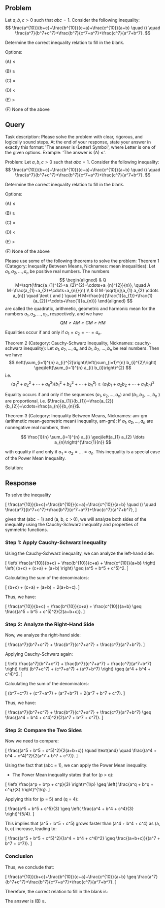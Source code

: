 ## Problem

Let $a, b, c > 0$ such that $a b c = 1$. Consider the following inequality:
$$
\frac{a^{10}}{b+c}+\frac{b^{10}}{c+a}+\frac{c^{10}}{a+b} \quad () \quad \frac{a^7}{b^7+c^7}+\frac{b^7}{c^7+a^7}+\frac{c^7}{a^7+b^7}.
$$

Determine the correct inequality relation to fill in the blank.

Options:

(A) $\leq$ 

(B) $\geq$

(C) $=$ 

(D) $<$

(E) $>$

(F) None of the above

## Query

Task description: Please solve the problem with clear, rigorous, and logically sound steps. At the end of your response, state your answer in exactly this format: 'The answer is (Letter) Symbol', where Letter is one of the given options. Example: 'The answer is (A) $\leq$'.

Problem: Let $a, b, c > 0$ such that $a b c = 1$. Consider the following inequality:
$$
\frac{a^{10}}{b+c}+\frac{b^{10}}{c+a}+\frac{c^{10}}{a+b} \quad () \quad \frac{a^7}{b^7+c^7}+\frac{b^7}{c^7+a^7}+\frac{c^7}{a^7+b^7}.
$$

Determine the correct inequality relation to fill in the blank.

Options:

(A) $\leq$ 

(B) $\geq$

(C) $=$ 

(D) $<$

(E) $>$

(F) None of the above

Please use some of the following theorems to solve the problem:
Theorem 1 (Category: Inequality Between Means, Nicknames: mean inequalities): Let $a_{1}, a_{2}, \ldots, a_{n}$ be positive real numbers. The numbers
$$
\begin{aligned}
& Q M=\sqrt{\frac{a_{1}^{2}+a_{2}^{2}+\cdots+a_{n}^{2}}{n}}, \quad A M=\frac{a_{1}+a_{2}+\cdots+a_{n}}{n} \\
& G M=\sqrt[n]{a_{1} a_{2} \cdots a_{n}} \quad \text { and } \quad H M=\frac{n}{\frac{1}{a_{1}}+\frac{1}{a_{2}}+\cdots+\frac{1}{a_{n}}}
\end{aligned}
$$
are called the quadratic, arithmetic, geometric and harmonic mean for the numbers $a_{1}, a_{2}, \ldots, a_{n}$, respectively, and we have
$$
Q M \geq A M \geq G M \geq H M
$$

Equalities occur if and only if $a_{1}=a_{2}=\cdots=a_{n}$.

Theorem 2 (Category: Cauchy-Schwarz Inequality, Nicknames: cauchy-schwarz inequality): Let $a_{1}, a_{2}, \ldots, a_{n}$ and $b_{1}, b_{2}$, $\ldots, b_{n}$ be real numbers. Then we have
$$
\left(\sum_{i=1}^{n} a_{i}^{2}\right)\left(\sum_{i=1}^{n} b_{i}^{2}\right) \geq\left(\sum_{i=1}^{n} a_{i} b_{i}\right)^{2}
$$
i.e.
$$
\left(a_{1}^{2}+a_{2}^{2}+\cdots+a_{n}^{2}\right)\left(b_{1}^{2}+b_{2}^{2}+\cdots+b_{n}^{2}\right) \geq\left(a_{1} b_{1}+a_{2} b_{2}+\cdots+a_{n} b_{n}\right)^{2}
$$

Equality occurs if and only if the sequences $\left(a_{1}, a_{2}, \ldots, a_{n}\right)$ and $\left(b_{1}, b_{2}\right.$, $\ldots, b_{n}$ ) are proportional, i.e. $\frac{a_{1}}{b_{1}}=\frac{a_{2}}{b_{2}}=\cdots=\frac{a_{n}}{b_{n}}$.

Theorem 3 (Category: Inequality Between Means, Nicknames: am-gm (arithmetic mean-geometric mean) inequality, am-gm): If $a_{1}, a_{2}, \ldots, a_{n}$ are nonnegative real numbers, then

$$
\frac{1}{n} \sum_{i=1}^{n} a_{i} \geq\left(a_{1} a_{2} \ldots a_{n}\right)^{\frac{1}{n}}
$$

with equality if and only if $a_{1}=a_{2}=\ldots=a_{n}$. This inequality is a special case of the Power Mean Inequality.

Solution:

## Response

To solve the inequality 

\[
\frac{a^{10}}{b+c}+\frac{b^{10}}{c+a}+\frac{c^{10}}{a+b} \quad () \quad \frac{a^7}{b^7+c^7}+\frac{b^7}{c^7+a^7}+\frac{c^7}{a^7+b^7},
\]

given that \(abc = 1\) and \(a, b, c > 0\), we will analyze both sides of the inequality using the Cauchy-Schwarz inequality and properties of symmetric functions.

### Step 1: Apply Cauchy-Schwarz Inequality

Using the Cauchy-Schwarz inequality, we can analyze the left-hand side:

\[
\left( \frac{a^{10}}{b+c} + \frac{b^{10}}{c+a} + \frac{c^{10}}{a+b} \right) \left( (b+c) + (c+a) + (a+b) \right) \geq (a^5 + b^5 + c^5)^2.
\]

Calculating the sum of the denominators:

\[
(b+c) + (c+a) + (a+b) = 2(a+b+c).
\]

Thus, we have:

\[
\frac{a^{10}}{b+c} + \frac{b^{10}}{c+a} + \frac{c^{10}}{a+b} \geq \frac{(a^5 + b^5 + c^5)^2}{2(a+b+c)}.
\]

### Step 2: Analyze the Right-Hand Side

Now, we analyze the right-hand side:

\[
\frac{a^7}{b^7+c^7} + \frac{b^7}{c^7+a^7} + \frac{c^7}{a^7+b^7}.
\]

Applying Cauchy-Schwarz again:

\[
\left( \frac{a^7}{b^7+c^7} + \frac{b^7}{c^7+a^7} + \frac{c^7}{a^7+b^7} \right) \left( (b^7+c^7) + (c^7+a^7) + (a^7+b^7) \right) \geq (a^4 + b^4 + c^4)^2.
\]

Calculating the sum of the denominators:

\[
(b^7+c^7) + (c^7+a^7) + (a^7+b^7) = 2(a^7 + b^7 + c^7).
\]

Thus, we have:

\[
\frac{a^7}{b^7+c^7} + \frac{b^7}{c^7+a^7} + \frac{c^7}{a^7+b^7} \geq \frac{(a^4 + b^4 + c^4)^2}{2(a^7 + b^7 + c^7)}.
\]

### Step 3: Compare the Two Sides

Now we need to compare:

\[
\frac{(a^5 + b^5 + c^5)^2}{2(a+b+c)} \quad \text{and} \quad \frac{(a^4 + b^4 + c^4)^2}{2(a^7 + b^7 + c^7)}.
\]

Using the fact that \(abc = 1\), we can apply the Power Mean inequality:

- The Power Mean inequality states that for \(p > q\):

\[
\left( \frac{a^p + b^p + c^p}{3} \right)^{1/p} \geq \left( \frac{a^q + b^q + c^q}{3} \right)^{1/q}.
\]

Applying this for \(p = 5\) and \(q = 4\):

\[
\frac{a^5 + b^5 + c^5}{3} \geq \left( \frac{a^4 + b^4 + c^4}{3} \right)^{5/4}.
\]

This implies that \(a^5 + b^5 + c^5\) grows faster than \(a^4 + b^4 + c^4\) as \(a, b, c\) increase, leading to:

\[
\frac{(a^5 + b^5 + c^5)^2}{(a^4 + b^4 + c^4)^2} \geq \frac{(a+b+c)}{(a^7 + b^7 + c^7)}.
\]

### Conclusion

Thus, we conclude that:

\[
\frac{a^{10}}{b+c}+\frac{b^{10}}{c+a}+\frac{c^{10}}{a+b} \geq \frac{a^7}{b^7+c^7}+\frac{b^7}{c^7+a^7}+\frac{c^7}{a^7+b^7}.
\]

Therefore, the correct relation to fill in the blank is:

The answer is (B) $\geq$.